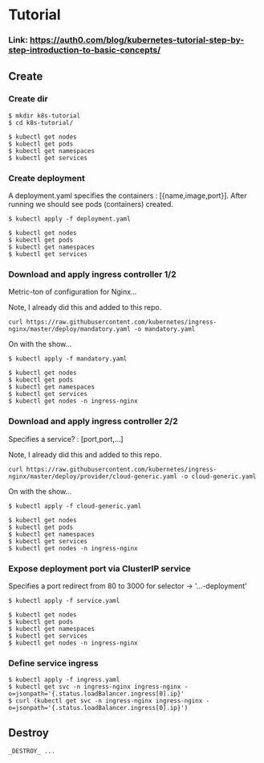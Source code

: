 # Tutorial

### Link: https://auth0.com/blog/kubernetes-tutorial-step-by-step-introduction-to-basic-concepts/

## Create

### Create dir

    $ mkdir k8s-tutorial
    $ cd k8s-tutorial/

    $ kubectl get nodes
    $ kubectl get pods
    $ kubectl get namespaces
    $ kubectl get services

### Create deployment

A deployment.yaml specifies the containers : [{name,image,port}]. After running we should see pods (containers) created.

    $ kubectl apply -f deployment.yaml

    $ kubectl get nodes
    $ kubectl get pods
    $ kubectl get namespaces
    $ kubectl get services

### Download and apply ingress controller 1/2

Metric-ton of configuration for Nginx...

Note, I already did this and added to this repo.

    curl https://raw.githubusercontent.com/kubernetes/ingress-nginx/master/deploy/mandatory.yaml -o mandatory.yaml

On with the show...

    $ kubectl apply -f mandatory.yaml

    $ kubectl get nodes
    $ kubectl get pods
    $ kubectl get namespaces
    $ kubectl get services
    $ kubectl get nodes -n ingress-nginx


### Download and apply ingress controller 2/2

Specifies a service? : [port,port,...]

Note, I already did this and added to this repo.

    curl https://raw.githubusercontent.com/kubernetes/ingress-nginx/master/deploy/provider/cloud-generic.yaml -o cloud-generic.yaml

On with the show...

    $ kubectl apply -f cloud-generic.yaml

    $ kubectl get nodes
    $ kubectl get pods
    $ kubectl get namespaces
    $ kubectl get services
    $ kubectl get nodes -n ingress-nginx

### Expose deployment port via ClusterIP service

Specifies a port redirect from 80 to 3000 for selector -> '...-deployment'

    $ kubectl apply -f service.yaml

    $ kubectl get nodes
    $ kubectl get pods
    $ kubectl get namespaces
    $ kubectl get services
    $ kubectl get nodes -n ingress-nginx

### Define service ingress

    $ kubectl apply -f ingress.yaml
    $ kubectl get svc -n ingress-nginx ingress-nginx -o=jsonpath='{.status.loadBalancer.ingress[0].ip}'
    $ curl (kubectl get svc -n ingress-nginx ingress-nginx -o=jsonpath='{.status.loadBalancer.ingress[0].ip}')


## Destroy

    _DESTROY_ ...
